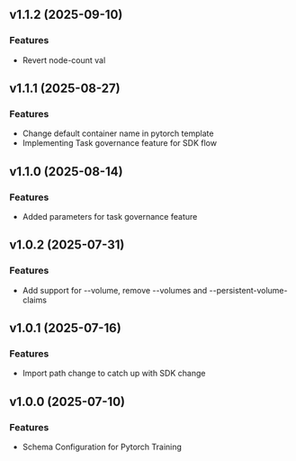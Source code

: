 ## v1.1.2 (2025-09-10)

### Features

 * Revert node-count val

## v1.1.1 (2025-08-27)

### Features

 * Change default container name in pytorch template
 * Implementing Task governance feature for SDK flow

## v1.1.0 (2025-08-14)

### Features

 * Added parameters for task governance feature

## v1.0.2 (2025-07-31)

### Features

 * Add support for --volume, remove --volumes and --persistent-volume-claims

## v1.0.1 (2025-07-16)

### Features

 * Import path change to catch up with SDK change


## v1.0.0 (2025-07-10)

### Features

 * Schema Configuration for Pytorch Training

